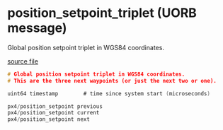 # position_setpoint_triplet (UORB message)
        
Global position setpoint triplet in WGS84 coordinates.

[source file](https://github.com/PX4/PX4-Autopilot/blob/master/msg/position_setpoint_triplet.msg)

```c
# Global position setpoint triplet in WGS84 coordinates.
# This are the three next waypoints (or just the next two or one).

uint64 timestamp		# time since system start (microseconds)

px4/position_setpoint previous
px4/position_setpoint current
px4/position_setpoint next

```
